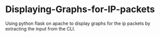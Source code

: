 # Displaying-Graphs-for-IP-packets
Using python flask on apache to display graphs for the ip packets by extracting the input from the CLI.
